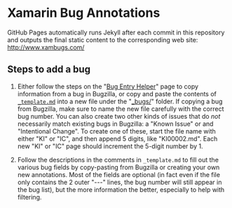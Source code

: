 # Xamarin Bug Annotations

GitHub Pages automatically runs Jekyll after each commit in this repository and outputs the final static content to the corresponding web site:  
<http://www.xambugs.com/>


## Steps to add a bug

1. Either follow the steps on the "[Bug Entry Helper](http://www.xambugs.com/bug_helper.html)" page to copy information from a bug in Bugzilla, or copy and paste the contents of [`_template.md`](https://raw.githubusercontent.com/brendanzagaeski/bug-annotations/gh-pages/_bugs/_template.md) into a new file under the "[_bugs/](https://github.com/brendanzagaeski/bug-annotations/tree/gh-pages/_bugs)" folder. If copying a bug from Bugzilla, make sure to name the new file carefully with the correct bug number. You can also create two other kinds of issues that do _not_ necessarily match existing bugs in Bugzilla: a "Known Issue" or and "Intentional Change". To create one of these, start the file name with either "KI" or "IC", and then append 5 digits, like "KI00002.md". Each new "KI" or "IC" page should increment the 5-digit number by 1.

2. Follow the descriptions in the comments in `_template.md` to fill out the various bug fields by copy-pasting from Bugzilla or creating your own new annotations. Most of the fields are optional (in fact even if the file only contains the 2 outer "---" lines, the bug number will still appear in the bug list), but the more information the better, especially to help with filtering.
